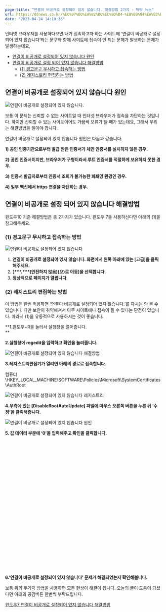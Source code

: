 ```yaml
---
page-title: "연결이 비공개로 설정되어 있지 않습니다. 해결방법 2가지 - 뚝딱 뉴스"
url: https://ddnews.co.kr/%EC%97%B0%EA%B2%B0%EC%9D%B4-%EB%B9%84%EA%B3%B5%EA%B0%9C%EB%A1%9C-%EC%84%A4%EC%A0%95%EB%90%98%EC%96%B4-%EC%9E%88%EC%A7%80-%EC%95%8A%EC%8A%B5%EB%8B%88%EB%8B%A4-%ED%95%B4%EA%B2%B0%EB%B0%A9%EB%B2%95/
date: "2023-04-24 14:10:36"
---
```

인터넷 브라우저를 사용하다보면 내가 접속하고자 하는 사이트에 ‘연결이 비공개로 설정되어 있지 않습니다’라는 문구와 함께 사이트에 접속이 안 되는 문제가 발생하는 문제가 발생하는데요,

-   [연결이 비공개로 설정되어 있지 않습니다 원인](https://ddnews.co.kr/%EC%97%B0%EA%B2%B0%EC%9D%B4-%EB%B9%84%EA%B3%B5%EA%B0%9C%EB%A1%9C-%EC%84%A4%EC%A0%95%EB%90%98%EC%96%B4-%EC%9E%88%EC%A7%80-%EC%95%8A%EC%8A%B5%EB%8B%88%EB%8B%A4-%ED%95%B4%EA%B2%B0%EB%B0%A9%EB%B2%95/#%EC%97%B0%EA%B2%B0%EC%9D%B4_%EB%B9%84%EA%B3%B5%EA%B0%9C%EB%A1%9C_%EC%84%A4%EC%A0%95%EB%90%98%EC%96%B4_%EC%9E%88%EC%A7%80_%EC%95%8A%EC%8A%B5%EB%8B%88%EB%8B%A4_%EC%9B%90%EC%9D%B8 "연결이 비공개로 설정되어 있지 않습니다 원인")
-   [연결이 비공개로 설정 되어 있지 않습니다 해결방법](https://ddnews.co.kr/%EC%97%B0%EA%B2%B0%EC%9D%B4-%EB%B9%84%EA%B3%B5%EA%B0%9C%EB%A1%9C-%EC%84%A4%EC%A0%95%EB%90%98%EC%96%B4-%EC%9E%88%EC%A7%80-%EC%95%8A%EC%8A%B5%EB%8B%88%EB%8B%A4-%ED%95%B4%EA%B2%B0%EB%B0%A9%EB%B2%95/#%EC%97%B0%EA%B2%B0%EC%9D%B4_%EB%B9%84%EA%B3%B5%EA%B0%9C%EB%A1%9C_%EC%84%A4%EC%A0%95_%EB%90%98%EC%96%B4_%EC%9E%88%EC%A7%80_%EC%95%8A%EC%8A%B5%EB%8B%88%EB%8B%A4_%ED%95%B4%EA%B2%B0%EB%B0%A9%EB%B2%95 "연결이 비공개로 설정 되어 있지 않습니다 해결방법")
    -   [(1) 경고문구 무시하고 접속하는 방법](https://ddnews.co.kr/%EC%97%B0%EA%B2%B0%EC%9D%B4-%EB%B9%84%EA%B3%B5%EA%B0%9C%EB%A1%9C-%EC%84%A4%EC%A0%95%EB%90%98%EC%96%B4-%EC%9E%88%EC%A7%80-%EC%95%8A%EC%8A%B5%EB%8B%88%EB%8B%A4-%ED%95%B4%EA%B2%B0%EB%B0%A9%EB%B2%95/#1_%EA%B2%BD%EA%B3%A0%EB%AC%B8%EA%B5%AC_%EB%AC%B4%EC%8B%9C%ED%95%98%EA%B3%A0_%EC%A0%91%EC%86%8D%ED%95%98%EB%8A%94_%EB%B0%A9%EB%B2%95 "(1) 경고문구 무시하고 접속하는 방법")
    -   [(2) 레지스트리 편집하는 방법](https://ddnews.co.kr/%EC%97%B0%EA%B2%B0%EC%9D%B4-%EB%B9%84%EA%B3%B5%EA%B0%9C%EB%A1%9C-%EC%84%A4%EC%A0%95%EB%90%98%EC%96%B4-%EC%9E%88%EC%A7%80-%EC%95%8A%EC%8A%B5%EB%8B%88%EB%8B%A4-%ED%95%B4%EA%B2%B0%EB%B0%A9%EB%B2%95/#2_%EB%A0%88%EC%A7%80%EC%8A%A4%ED%8A%B8%EB%A6%AC_%ED%8E%B8%EC%A7%91%ED%95%98%EB%8A%94_%EB%B0%A9%EB%B2%95 "(2) 레지스트리 편집하는 방법")

## 연결이 비공개로 설정되어 있지 않습니다 원인

 ![연결이 비공개로 설정되어 있지 않습니다.](https://ddnews.co.kr/wp-content/uploads/2022/02/%EC%97%B0%EA%B2%B0%EC%9D%B4-%EB%B9%84%EA%B3%B5%EA%B0%9C%EB%A1%9C-%EC%84%A4%EC%A0%95%EB%90%98%EC%96%B4-%EC%9E%88%EC%A7%80-%EC%95%8A%EC%8A%B5%EB%8B%88%EB%8B%A4.-1.jpg)

보통 이 문제는 신뢰할 수 없는 사이트일 때 인터넷 브라우저가 접속을 차단하는 것입니다. 하지만 신뢰할 수 있는 사이트이어도 가끔씩 오류가 뜰 때가 있는데요, 그래서 우리는 해결방법을 알아야 합니다.

연결이 비공개로 설정되어 있지 않습니다 원인은 다음과 같습니다.

**1) 공인 인증기관으로부터 발급 받은 인증서가 체인 인증서를 설치하지 않은 경우.**

**2) 공인 인증서이지만, 브라우저가 구형이라서 루트 인증서를 적절하게 보유하지 못한 경우.**

**3) 인증서 발급자로부터 인증서 조회가 불가능한 폐쇄망 환경인 경우.**

**4) 일부 백신에서 https 연결을 차단하는 경우.**

## 연결이 비공개로 설정 되어 있지 않습니다 해결방법

윈도우10 기준 해결방법은 총 2가지가 있습니다. 윈도우 7을 사용하신다면 아래의 (1)을 참고해주세요.

### **(1) 경고문구 무시하고 접속하는 방법**

 ![연결이 비공개로 설정되어 있지 않습니다](https://ddnews.co.kr/wp-content/uploads/2022/02/%EC%97%B0%EA%B2%B0%EC%9D%B4-%EB%B9%84%EA%B3%B5%EA%B0%9C%EB%A1%9C-%EC%84%A4%EC%A0%95%EB%90%98%EC%96%B4-%EC%9E%88%EC%A7%80-%EC%95%8A%EC%8A%B5%EB%8B%88%EB%8B%A4.-1.jpg)

1.  **연결이 비공개로 설정되어 있지 않습니다. 화면에서 왼쪽 아래에 있는 \[고급\]을 클릭해주세요.**
2.  **\[*\*\*\*.\*\*\**(안전하지 않음)(으)로 이동\]을 선택합니다.**
3.  **정상적으로 페이지가 열립니다.**

### **(2) 레지스트리 편집하는 방법**

이 방법은 한번 적용하면 ‘연결이 비공개로 설정되어 있지 않습니다.’를 다시는 안 볼 수 있습니다. 다만 보안이 취약해져서 아무 사이트에나 접속이 될 수 있다는 단점이 있습니다. 따라서 (1)을 유동적으로 사용하시는 것이 좋습니다.

**1.윈도우+R을 눌러서 실행창을 열어줍니다.  
**

**2.실행창에 regedit을 입력하고 확인을 눌러줍니다.**

 ![연결이 비공개로 설정되어 있지 않습니다 해결방법](https://ddnews.co.kr/wp-content/uploads/2022/02/%EC%97%B0%EA%B2%B0%EC%9D%B4-%EB%B9%84%EA%B3%B5%EA%B0%9C%EB%A1%9C-%EC%84%A4%EC%A0%95%EB%90%98%EC%96%B4-%EC%9E%88%EC%A7%80-%EC%95%8A%EC%8A%B5%EB%8B%88%EB%8B%A4.-2.jpg)

**3.레지스트리편집기가 열리면 아래의 경로로 접속합니다.**

컴퓨터\\HKEY\_LOCAL\_MACHINE\\SOFTWARE\\Policies\\Microsoft\\SystemCertificates\\AuthRoot

 ![연결이 비공개로 설정되어 있지 않습니다 레지스트리](https://ddnews.co.kr/wp-content/uploads/2022/02/%EC%97%B0%EA%B2%B0%EC%9D%B4-%EB%B9%84%EA%B3%B5%EA%B0%9C%EB%A1%9C-%EC%84%A4%EC%A0%95%EB%90%98%EC%96%B4-%EC%9E%88%EC%A7%80-%EC%95%8A%EC%8A%B5%EB%8B%88%EB%8B%A4.-3.jpg)

**4.우측에 있는 \[DisableRootAutoUpdate\] 파일에 마우스 오른쪽 버튼을 누른 뒤 ‘수정’을 클릭해줍니다.**

 ![연결이 비공개로 설정되어 있지 않습니다 원인](https://ddnews.co.kr/wp-content/uploads/2022/02/%EC%97%B0%EA%B2%B0%EC%9D%B4-%EB%B9%84%EA%B3%B5%EA%B0%9C%EB%A1%9C-%EC%84%A4%EC%A0%95%EB%90%98%EC%96%B4-%EC%9E%88%EC%A7%80-%EC%95%8A%EC%8A%B5%EB%8B%88%EB%8B%A4.-4.jpg)

**5\. 값 데이터 부분에 ‘0’을 입력해주고 확인을 클릭합니다.**

 ![연결이 비공개로 설정되어 있지 않습니다 해결](data:image/svg+xml,%3Csvg%20xmlns='http://www.w3.org/2000/svg'%20viewBox='0%200%20693%20575'%3E%3C/svg%3E)

**6.’연결이 비공개로 설정되어 있지 않습니다’ 문제가 해결되었는지 확인해봅니다.**

보통 위의 두가지 방법을 사용하면 모든 현상이 해결이 됩니다. 오늘의 글이 도움이 되셨다면 아래의 공감버튼 한번씩 부탁드립니다.

[윈도우7 연결이 비공개로 설정되어 있지 않습니다 해결방법](https://blog.naver.com/PostView.naver?blogId=jblucka&logNo=222548806440)
